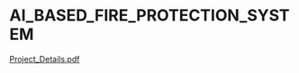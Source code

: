 # AI_BASED_FIRE_PROTECTION_SYSTEM

[Project_Details.pdf](https://github.com/Sohan083/AI_BASED_FIRE_PROTECTION_SYSTEM/files/7574567/ai.pdf)
